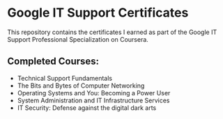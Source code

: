 # Google IT Support Certificates

This repository contains the certificates I earned as part of the Google IT Support Professional Specialization on Coursera.

## Completed Courses:
- Technical Support Fundamentals
- The Bits and Bytes of Computer Networking
- Operating Systems and You: Becoming a Power User
- System Administration and IT Infrastructure Services
- IT Security: Defense against the digital dark arts
